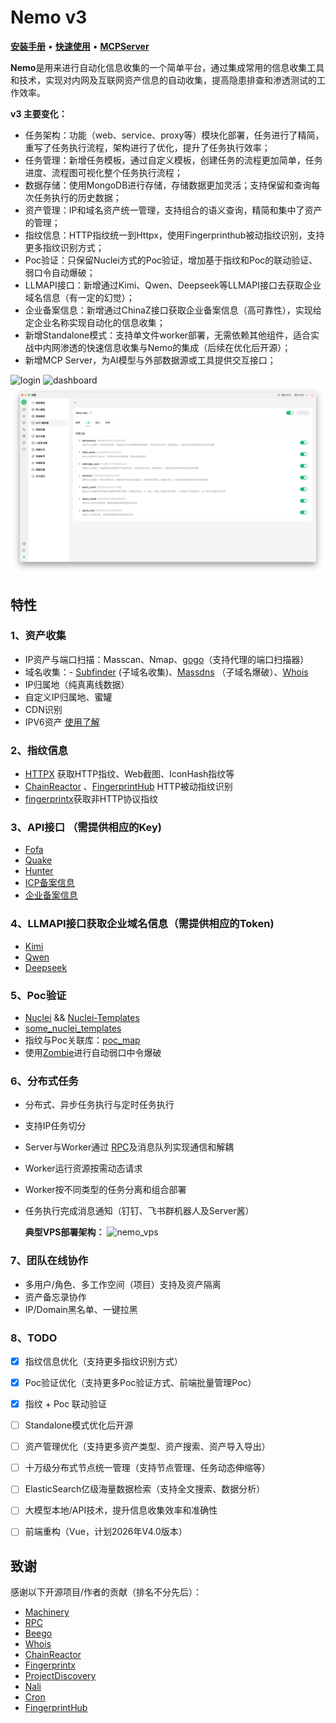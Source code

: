 # Nemo v3

**[安装手册](v3/docs/install.md)** • **[快速使用](v3/docs/quickstart.md)** • **[MCPServer](v3/docs/mcp_server.md)** 

**Nemo**是用来进行自动化信息收集的一个简单平台，通过集成常用的信息收集工具和技术，实现对内网及互联网资产信息的自动收集，提高隐患排查和渗透测试的工作效率。

**v3 主要变化：**

- 任务架构：功能（web、service、proxy等）模块化部署，任务进行了精简，重写了任务执行流程，架构进行了优化，提升了任务执行效率；
- 任务管理：新增任务模板，通过自定义模板，创建任务的流程更加简单，任务进度、流程图可视化整个任务执行流程；
- 数据存储：使用MongoDB进行存储，存储数据更加灵活；支持保留和查询每次任务执行的历史数据；
- 资产管理：IP和域名资产统一管理，支持组合的语义查询，精简和集中了资产的管理；
- 指纹信息：HTTP指纹统一到Httpx，使用Fingerprinthub被动指纹识别，支持更多指纹识别方式；
- Poc验证：只保留Nuclei方式的Poc验证，增加基于指纹和Poc的联动验证、弱口令自动爆破；
- LLMAPI接口：新增通过Kimi、Qwen、Deepseek等LLMAPI接口去获取企业域名信息（有一定的幻觉）；
- 企业备案信息：新增通过ChinaZ接口获取企业备案信息（高可靠性），实现给定企业名称实现自动化的信息收集；
- 新增Standalone模式：支持单文件worker部署，无需依赖其他组件，适合实战中内网渗透的快速信息收集与Nemo的集成（后续在优化后开源）；
- 新增MCP Server，为AI模型与外部数据源或工具提供交互接口；

![login](v3/docs/image/index.png)
![dashboard](v3/docs/image/dashboard.png)
![mcp server](v3/docs/image/mcp_tool.png)


## 特性

### 1、资产收集

- IP资产与端口扫描：Masscan、Nmap、[gogo](https://github.com/chainreactors/gogo)（支持代理的端口扫描器）
- 域名收集：- [Subfinder](https://github.com/projectdiscovery/subfinder) (子域名收集)、[Massdns](https://github.com/blechschmidt/massdns) （子域名爆破）、[Whois](https://github.com/likexian/whois)
- IP归属地（纯真离线数据）
- 自定义IP归属地、蜜罐
- CDN识别
- IPV6资产 [使用了解](docs/question.md#10ipv6资产)

### 2、指纹信息

- [HTTPX](https://github.com/projectdiscovery/httpx) 获取HTTP指纹、Web截图、IconHash指纹等
- [ChainReactor](https://github.com/chainreactors/fingers) 、[FingerprintHub](https://github.com/0x727/FingerprintHub) HTTP被动指纹识别
- [fingerprintx](https://github.com/praetorian-inc/fingerprintx)获取非HTTP协议指纹

### 3、API接口 （需提供相应的Key)

- [Fofa](https://fofa.info/)
- [Quake](https://quake.360.cn)
- [Hunter](https://hunter.qianxin.com/)
- [ICP备案信息](http://icp.chinaz.com/)
- [企业备案信息](https://www.chinaz.net/mall/a_POGZL6l6KS.html)

### 4、LLMAPI接口获取企业域名信息（需提供相应的Token)

- [Kimi](https://kimi.moonshot.cn/)
- [Qwen](https://tongyi.aliyun.com/)
- [Deepseek](https://www.deepseek.com/)

### 5、Poc验证

- [Nuclei](https://github.com/projectdiscovery/nuclei) && [Nuclei-Templates](https://github.com/projectdiscovery/nuclei-templates)
- [some_nuclei_templates](https://github.com/hanc00l/some_nuclei_templates)
- 指纹与Poc关联库：[poc_map](https://github.com/hanc00l/poc_map)
- 使用[Zombie](https://github.com/chainreactors/zombie)进行自动弱口中令爆破

### 6、分布式任务

- 分布式、异步任务执行与定时任务执行
- 支持IP任务切分
- Server与Worker通过 [RPC](https://github.com/smallnest/rpcx)及消息队列实现通信和解耦
- Worker运行资源按需动态请求
- Worker按不同类型的任务分离和组合部署
- 任务执行完成消息通知（钉钉、飞书群机器人及Server酱）

    **典型VPS部署架构：**
![nemo_vps](v3/docs/image/nemo_vps.iodraw.png)


### 7、团队在线协作

- 多用户/角色、多工作空间（项目）支持及资产隔离
- 资产备忘录协作
- IP/Domain黑名单、一键拉黑

### 8、TODO
- [X] 指纹信息优化（支持更多指纹识别方式）
- [X] Poc验证优化（支持更多Poc验证方式、前端批量管理Poc）
- [X] 指纹 + Poc 联动验证
- [ ] Standalone模式优化后开源
- [ ] 资产管理优化（支持更多资产类型、资产搜索、资产导入导出）
- [ ] 十万级分布式节点统一管理（支持节点管理、任务动态伸缩等）
- [ ] ElasticSearch亿级海量数据检索（支持全文搜索、数据分析）
- [ ] 大模型本地/API技术，提升信息收集效率和准确性
- [ ] 前端重构（Vue，计划2026年V4.0版本）


## 致谢

感谢以下开源项目/作者的贡献（排名不分先后）：

- [Machinery](https://github.com/RichardKnop/machinery)
- [RPC](https://github.com/smallnest/rpcx)
- [Beego](https://github.com/beego/beego)
- [Whois](https://github.com/likexian/whois)
- [ChainReactor](https://github.com/chainreactors)
- [Fingerprintx](https://github.com/praetorian-inc/fingerprintx)
- [ProjectDiscovery](https://github.com/projectdiscovery)
- [Nali](https://github.com/hahwul/nali)
- [Cron](https://github.com/robfig/cron)
- [FingerprintHub](https://github.com/0x727/FingerprintHub)
